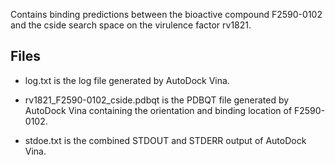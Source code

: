 Contains binding predictions between the bioactive compound F2590-0102 and the cside search space on the virulence factor rv1821.

## Files

- log.txt is the log file generated by AutoDock Vina.

- rv1821_F2590-0102_cside.pdbqt is the PDBQT file generated by AutoDock Vina containing the orientation and binding location of F2590-0102.

- stdoe.txt is the combined STDOUT and STDERR output of AutoDock Vina.

